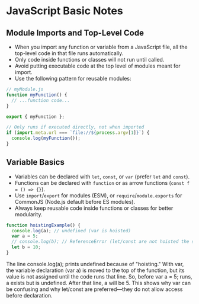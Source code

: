
# JavaScript Basic Notes

## Module Imports and Top-Level Code

- When you import any function or variable from a JavaScript file, all the top-level code in that file runs automatically.
- Only code inside functions or classes will not run until called.
- Avoid putting executable code at the top level of modules meant for import.
- Use the following pattern for reusable modules:

```js
// myModule.js
function myFunction() {
  // ...function code...
}

export { myFunction };

// Only runs if executed directly, not when imported
if (import.meta.url === `file://${process.argv[1]}`) {
  console.log(myFunction());
}
```

## Variable Basics

- Variables can be declared with `let`, `const`, or `var` (prefer `let` and `const`).
- Functions can be declared with `function` or as arrow functions (`const f = () => {}`).
- Use `import`/`export` for modules (ESM), or `require`/`module.exports` for CommonJS (Node.js default before ES modules).
- Always keep reusable code inside functions or classes for better modularity.

```js
function hoistingExample() {
  console.log(a); // undefined (var is hoisted)
  var a = 5;
  // console.log(b); // ReferenceError (let/const are not hoisted the same way)
  let b = 10;
}
```

The line console.log(a); prints undefined because of "hoisting." With var, the variable declaration (var a) is moved to the top of the function, but its value is not assigned until the code runs that line. So, before var a = 5; runs, a exists but is undefined. After that line, a will be 5. This shows why var can be confusing and why let/const are preferred—they do not allow access before declaration.
